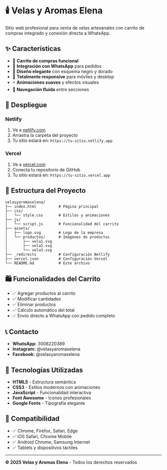 # 🕯️ Velas y Aromas Elena

Sitio web profesional para venta de velas artesanales con carrito de compras integrado y conexión directa a WhatsApp.

## ✨ Características

- 🛒 **Carrito de compras funcional**
- 📱 **Integración con WhatsApp** para pedidos
- 🎨 **Diseño elegante** con esquema negro y dorado
- 📱 **Totalmente responsive** para móviles y desktop
- ⚡ **Animaciones suaves** y efectos visuales
- 🔗 **Navegación fluida** entre secciones

## 🚀 Despliegue

### Netlify
1. Ve a [netlify.com](https://netlify.com)
2. Arrastra la carpeta del proyecto
3. Tu sitio estará en: `https://tu-sitio.netlify.app`

### Vercel
1. Ve a [vercel.com](https://vercel.com)
2. Conecta tu repositorio de GitHub
3. Tu sitio estará en: `https://tu-sitio.vercel.app`

## 📁 Estructura del Proyecto

```
velasyaromaselena/
├── index.html          # Página principal
├── css/
│   └── style.css       # Estilos y animaciones
├── js/
│   └── script.js       # Funcionalidad del carrito
├── assets/
│   ├── logo.svg        # Logo de la empresa
│   └── productos/      # Imágenes de productos
│       ├── vela1.svg
│       ├── vela2.svg
│       └── vela3.svg
├── _redirects          # Configuración Netlify
├── vercel.json         # Configuración Vercel
└── README.md           # Este archivo
```

## 🛍️ Funcionalidades del Carrito

- ✅ Agregar productos al carrito
- ✅ Modificar cantidades
- ✅ Eliminar productos
- ✅ Cálculo automático del total
- ✅ Envío directo a WhatsApp con pedido completo

## 📞 Contacto

- **WhatsApp:** 3008220389
- **Instagram:** @velasyaromaselena
- **Facebook:** @velasyaromaselena

## 🎨 Tecnologías Utilizadas

- **HTML5** - Estructura semántica
- **CSS3** - Estilos modernos con animaciones
- **JavaScript** - Funcionalidad interactiva
- **Font Awesome** - Iconos profesionales
- **Google Fonts** - Tipografía elegante

## 📱 Compatibilidad

- ✅ Chrome, Firefox, Safari, Edge
- ✅ iOS Safari, Chrome Mobile
- ✅ Android Chrome, Samsung Internet
- ✅ Tablets y dispositivos táctiles

---

**© 2025 Velas y Aromas Elena** - Todos los derechos reservados 